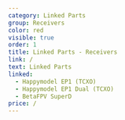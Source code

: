 ```yaml
---
category: Linked Parts
group: Receivers
color: red
visible: true
order: 1
title: Linked Parts - Receivers
link: /
text: Linked Parts
linked:
  - Happymodel EP1 (TCXO)
  - Happymodel EP1 Dual (TCXO)
  - BetaFPV SuperD
price: /
---
```

